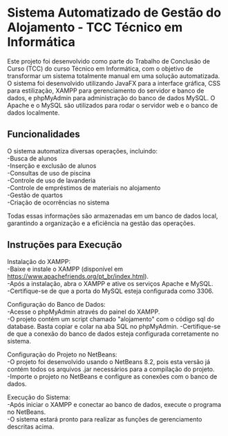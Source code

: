 # Sistema Automatizado de Gestão do Alojamento - TCC Técnico em Informática
Este projeto foi desenvolvido como parte do Trabalho de Conclusão de Curso (TCC) do curso Técnico em Informática, com o objetivo de transformar um sistema totalmente manual em uma solução automatizada. O sistema foi desenvolvido utilizando JavaFX para a interface gráfica, CSS para estilização, XAMPP para gerenciamento do servidor e banco de dados, e phpMyAdmin para administração do banco de dados MySQL. O Apache e o MySQL são utilizados para rodar o servidor web e o banco de dados localmente.  

## Funcionalidades
O sistema automatiza diversas operações, incluindo:  
-Busca de alunos  
-Inserção e exclusão de alunos  
-Consultas de uso de piscina  
-Controle de uso de lavanderia  
-Controle de empréstimos de materiais no alojamento  
-Gestão de quartos  
-Criação de ocorrências no sistema  

Todas essas informações são armazenadas em um banco de dados local, garantindo a organização e a eficiência na gestão das operações.  

## Instruções para Execução  
Instalação do XAMPP:  
-Baixe e instale o XAMPP (disponível em https://www.apachefriends.org/pt_br/index.html).  
-Após a instalação, abra o XAMPP e ative os serviços Apache e MySQL.  
-Certifique-se de que a porta do MySQL esteja configurada como 3306.  

Configuração do Banco de Dados:  
-Acesse o phpMyAdmin através do painel do XAMPP.  
-O projeto contém um script chamado "alojamento" com o código sql do database. Basta copiar e colar na aba SQL no phpMyAdmin. 
-Certifique-se de que a conexão do banco de dados esteja configurada corretamente no sistema.  

Configuração do Projeto no NetBeans:    
-O projeto foi desenvolvido usando o NetBeans 8.2, pois esta versão já contém todos os arquivos .jar necessários para a compilação do projeto.  
-Importe o projeto no NetBeans e configure as conexões com o banco de dados.  

Execução do Sistema:  
-Após iniciar o XAMPP e conectar ao banco de dados, execute o programa no NetBeans.  
-O sistema estará pronto para realizar as funções de gerenciamento descritas acima.  
